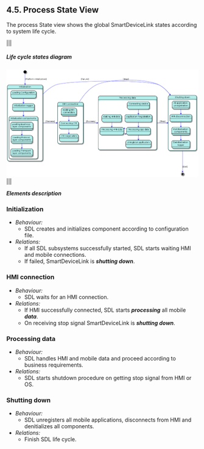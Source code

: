 ## 4.5. Process State View

The process State view shows the global SmartDeviceLink states according to system life cycle.

|||
##### Life cycle states diagram
![Life cycle states](./assets/image22.png)
|||

***Elements description***

### Initialization
  - *Behaviour:*
    - SDL creates and initializes component according to configuration file. 
  - *Relations:*
    - If all SDL subsystems successfully started, SDL starts waiting HMI and mobile connections.
    - If failed, SmartDeviceLink is ***shutting down***. 

### HMI connection
  - *Behaviour:*
    - SDL waits for an HMI connection. 
  - *Relations:*
    - If HMI successfully connected, SDL starts ***processing*** all mobile ***data***.
    - On receiving stop signal SmartDeviceLink is ***shutting down***.
 
### Processing data
  - *Behaviour:*
    - SDL handles HMI and mobile data and proceed according to business requirements. 
  - *Relations:*
    - SDL starts shutdown procedure on getting stop signal from HMI or OS.

### Shutting down
  - *Behaviour:*
    - SDL unregisters all mobile applications, disconnects from HMI and denitializes all components.
  - *Relations:*
    - Finish SDL life cycle. 
